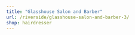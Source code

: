 ```yaml
---
title: "Glasshouse Salon and Barber"
url: /riverside/glasshouse-salon-and-barber-3/
shop: hairdresser
---
```

